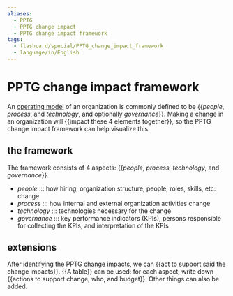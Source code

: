 ```yaml
---
aliases:
  - PPTG
  - PPTG change impact
  - PPTG change impact framework
tags:
  - flashcard/special/PPTG_change_impact_framework
  - language/in/English
---
```


# PPTG change impact framework

An [operating model](../general/operating%20model.md) of an organization is commonly defined to be {{_people_, _process_, and _technology_, and optionally _governance_}}. Making a change in an organization will {{impact these 4 elements together}}, so the PPTG change impact framework can help visualize this. <!--SR:!2024-06-09,4,270!2024-06-09,4,270-->

## the framework

The framework consists of 4 aspects: {{_people_, _process_, _technology_, and _governance_}}. <!--SR:!2024-06-09,4,270-->

- _people_ ::: how hiring, organization structure, people, roles, skills, etc. change <!--SR:!2024-06-09,4,270!2024-06-09,4,270-->
- _process_ ::: how internal and external organization activities change <!--SR:!2024-06-09,4,270!2024-06-09,4,270-->
- _technology_ ::: technologies necessary for the change <!--SR:!2024-06-09,4,270!2024-06-09,4,270-->
- _governance_ ::: key performance indicators (KPIs), persons responsible for collecting the KPIs, and interpretation of the KPIs <!--SR:!2024-06-09,4,270!2024-06-09,4,270-->

## extensions

After identifying the PPTG change impacts, we can {{act to support said the change impacts}}. {{A table}} can be used: for each aspect, write down {{actions to support change, who, and budget}}. Other things can also be added. <!--SR:!2024-06-09,4,270!2024-06-09,4,270!2024-06-09,4,270-->
